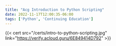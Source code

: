 ```yaml
---
title: "Acg Introduction to Python Scripting"
date: 2022-11-17T12:00:35-06:00
tags: ['Python', 'Continuing Education']
---
```


{{< cert src="/certs/intro-to-python-scripting.jpg" link="https://verify.acloud.guru/6E849414D792" >}}
